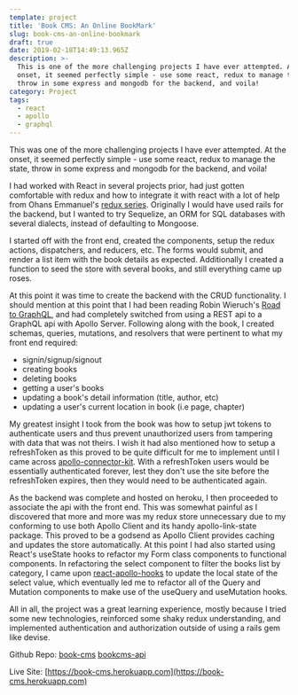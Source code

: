 ```yaml
---
template: project
title: 'Book CMS: An Online BookMark'
slug: book-cms-an-online-bookmark
draft: true
date: 2019-02-18T14:49:13.965Z
description: >-
  This is one of the more challenging projects I have ever attempted. At the
  onset, it seemed perfectly simple - use some react, redux to manage the state,
  throw in some express and mongodb for the backend, and voila!
category: Project
tags:
  - react
  - apollo
  - graphql
---
```

This was one of the more challenging projects I have ever attempted. At the onset, it seemed perfectly simple - use some react, redux to manage the state, throw in some express and mongodb for the backend, and voila!

I had worked with React in several projects prior, had just gotten comfortable with redux and how to integrate it with react with a lot of help from Ohans Emmanuel's [redux series](https://thereduxjsbooks.com/). Originally I would have used rails for the backend, but I wanted to try Sequelize, an ORM for SQL databases with several dialects, instead of defaulting to Mongoose.

I started off with the front end, created the components, setup the redux actions, dispatchers, and reducers, etc. The forms would submit, and render a list item with the book details as expected. Additionally I created a function to seed the store with several books, and still everything came up roses.

At this point it was time to create the backend with the CRUD functionality. I should mention at this point that I had been reading Robin Wieruch's [Road to GraphQL](https://roadtoreact.com/course-details?courseId=THE_ROAD_TO_GRAPHQL), and had completely switched from using a REST api to a GraphQL api with Apollo Server. Following along with the book, I created schemas, queries, mutations, and resolvers that were pertinent to what my front end required:


- signin/signup/signout
- creating books
- deleting books
- getting a user's books
- updating a book's detail information (title, author, etc)
- updating a user's current location in book (i.e page, chapter)

My greatest insight I took from the book was how to setup jwt tokens to authenticate users and thus prevent unauthorized users from tampering with data that was not theirs. I wish it had also mentioned how to setup a refreshToken as this proved to be quite difficult for me to implement until I came across [apollo-connector-kit](https://github.com/ecerroni/apollo-connector-kit). With a refreshToken users would be essentially authenticated forever, lest they don't use the site before the refreshToken expires, then they would need to be authenticated again.

As the backend was complete and hosted on heroku, I then proceeded to associate the api with the front end. This was somewhat painful as I discovered that more and more was my redux store unnecessary due to my conforming to use both Apollo Client and its handy apollo-link-state package. This proved to be a godsend as Apollo Client provides caching and updates the store automatically. At this point I had also started using React's useState hooks to refactor my Form class components to functional components. In refactoring the select component to filter the books list by category, I came upon [react-apollo-hooks](https://github.com/trojanowski/react-apollo-hooks) to update the local state of the select value, which eventually led me to refactor all of the Query and Mutation components to make use of the useQuery and useMutation hooks.


All in all, the project was a great learning experience, mostly because I tried some new technologies, reinforced some shaky redux understanding, and implemented authentication and authorization outside of using a rails gem like devise.

Github Repo: [book-cms](https://github.com/cdrani/book-cms)
             [bookcms-api](https://github.com/cdrani/bookcms-api)


Live Site: [https://book-cms.herokuapp.com](https://book-cms.herokuapp.com)
